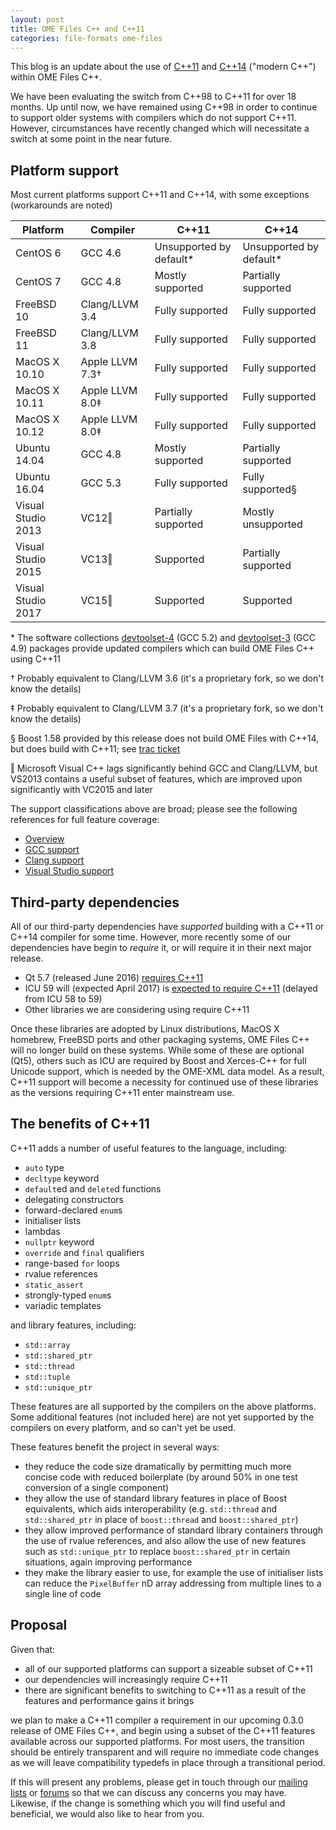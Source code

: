 ```yaml
---
layout: post
title: OME Files C++ and C++11
categories: file-formats ome-files
---
```


This blog is an update about the use of
[C++11](https://en.wikipedia.org/wiki/C%2B%2B11) and
[C++14](https://en.wikipedia.org/wiki/C%2B%2B14) ("modern C++") within
OME Files C++.

We have been evaluating the switch from C++98 to C++11 for over 18
months.  Up until now, we have remained using C++98 in order to
continue to support older systems with compilers which do not support
C++11.  However, circumstances have recently changed which will
necessitate a switch at some point in the near future.

## Platform support

Most current platforms support C++11 and C++14, with some exceptions
(workarounds are noted)

| Platform           | Compiler        | C++11                   | C++14                   |
| ------------------ | --------------- | ----------------------- | ----------------------- |
| CentOS 6           | GCC 4.6         | Unsupported by default* | Unsupported by default* |
| CentOS 7           | GCC 4.8         | Mostly supported        | Partially supported     |
| FreeBSD 10         | Clang/LLVM 3.4  | Fully supported         | Fully supported         |
| FreeBSD 11         | Clang/LLVM 3.8  | Fully supported         | Fully supported         |
| MacOS X 10.10      | Apple LLVM 7.3† | Fully supported         | Fully supported         |
| MacOS X 10.11      | Apple LLVM 8.0‡ | Fully supported         | Fully supported         |
| MacOS X 10.12      | Apple LLVM 8.0‡ | Fully supported         | Fully supported         |
| Ubuntu 14.04       | GCC 4.8         | Mostly supported        | Partially supported     |
| Ubuntu 16.04       | GCC 5.3         | Fully supported         | Fully supported§        |
| Visual Studio 2013 | VC12‖           | Partially supported     | Mostly unsupported      |
| Visual Studio 2015 | VC13‖           | Supported               | Partially supported     |
| Visual Studio 2017 | VC15‖           | Supported               | Supported               |

\* The software collections
  [devtoolset-4](https://www.softwarecollections.org/en/scls/rhscl/devtoolset-4/)
  (GCC 5.2) and
  [devtoolset-3](https://www.softwarecollections.org/en/scls/rhscl/devtoolset-3/)
  (GCC 4.9) packages provide updated compilers which can build OME
  Files C++ using C++11

† Probably equivalent to Clang/LLVM 3.6 (it's a proprietary fork, so
  we don't know the details)

‡ Probably equivalent to Clang/LLVM 3.7 (it's a proprietary fork, so
  we don't know the details)

§ Boost 1.58 provided by this release does not build OME Files with
  C++14, but does build with C++11; see [trac
  ticket](https://svn.boost.org/trac/boost/ticket/11285)

‖ Microsoft Visual C++ lags significantly behind GCC and Clang/LLVM,
  but VS2013 contains a useful subset of features, which are improved
  upon significantly with VC2015 and later

The support classifications above are broad; please see the following
references for full feature coverage:

- [Overview](http://en.cppreference.com/w/cpp/compiler_support)
- [GCC support](https://gcc.gnu.org/projects/cxx-status.html#cxx11)
- [Clang support](http://clang.llvm.org/cxx_status.html)
- [Visual Studio support](https://msdn.microsoft.com/en-us/library/hh567368.aspx)

## Third-party dependencies

All of our third-party dependencies have *supported* building with a
C++11 or C++14 compiler for some time.  However, more recently some of
our dependencies have begin to *require* it, or will require it in
their next major release.

- Qt 5.7 (released June 2016) [requires
  C++11](http://blog.qt.io/blog/2016/06/16/qt-5-7-released/)
- ICU 59 will (expected April 2017) is [expected to require
  C++11](https://sourceforge.net/p/icu/mailman/message/35232691/)
  (delayed from ICU 58 to 59)
- Other libraries we are considering using require C++11

Once these libraries are adopted by Linux distributions, MacOS X
homebrew, FreeBSD ports and other packaging systems, OME Files C++
will no longer build on these systems.  While some of these are
optional (Qt5), others such as ICU are required by Boost and
Xerces-C++ for full Unicode support, which is needed by the OME-XML
data model.  As a result, C++11 support will become a necessity for
continued use of these libraries as the versions requiring C++11 enter
mainstream use.

## The benefits of C++11

C++11 adds a number of useful features to the language, including:

- `auto` type
- `decltype` keyword
- `default`ed and `delete`d functions
- delegating constructors
- forward-declared `enum`s
- initialiser lists
- lambdas
- `nullptr` keyword
- `override` and `final` qualifiers
- range-based `for` loops
- rvalue references
- `static_assert`
- strongly-typed `enum`s
- variadic templates

and library features, including:

- `std::array`
- `std::shared_ptr`
- `std::thread`
- `std::tuple`
- `std::unique_ptr`

These features are all supported by the compilers on the above
platforms.  Some additional features (not included here) are not yet
supported by the compilers on every platform, and so can't yet be
used.

These features benefit the project in several ways:

- they reduce the code size dramatically by permitting much more
  concise code with reduced boilerplate (by around 50% in one test
  conversion of a single component)
- they allow the use of standard library features in place of Boost
  equivalents, which aids interoperability (e.g. `std::thread` and
  `std::shared_ptr` in place of `boost::thread` and
  `boost::shared_ptr`)
- they allow improved performance of standard library containers
  through the use of rvalue references, and also allow the use of new
  features such as `std::unique_ptr` to replace `boost::shared_ptr` in
  certain situations, again improving performance
- they make the library easier to use, for example the use of
  initialiser lists can reduce the `PixelBuffer` nD array addressing
  from multiple lines to a single line of code

## Proposal

Given that:

- all of our supported platforms can support a sizeable subset of
  C++11
- our dependencies will increasingly require C++11
- there are significant benefits to switching to C++11 as a result of
  the features and performance gains it brings

we plan to make a C++11 compiler a requirement in our upcoming 0.3.0
release of OME Files C++, and begin using a subset of the C++11
features available across our supported platforms.  For most users,
the transition should be entirely transparent and will require no
immediate code changes as we will leave compatibility typedefs in
place through a transitional period.

If this will present any problems, please get in touch through our
[mailing
lists](http://www.openmicroscopy.org/site/community/mailing-lists) or
[forums](http://www.openmicroscopy.org/community/) so that we can
discuss any concerns you may have.  Likewise, if the change is
something which you will find useful and beneficial, we would also
like to hear from you.
